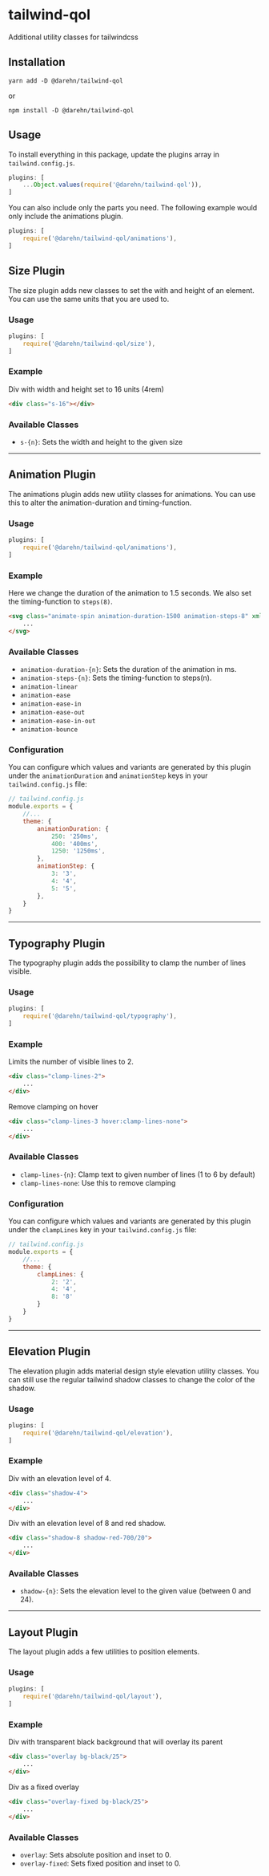 # tailwind-qol

Additional utility classes for tailwindcss

## Installation

```shell
yarn add -D @darehn/tailwind-qol
```
or
```shell
npm install -D @darehn/tailwind-qol
```

## Usage

To install everything in this package, update the plugins array in `tailwind.config.js`.

```js
plugins: [
    ...Object.values(require('@darehn/tailwind-qol')),
]
```

You can also include only the parts you need. The following example would only include the animations plugin.

```js
plugins: [
    require('@darehn/tailwind-qol/animations'),
]
```

## Size Plugin

The size plugin adds new classes to set the with and height of an element. 
You can use the same units that you are used to.

### Usage

```js
plugins: [
    require('@darehn/tailwind-qol/size'),
]
```

### Example

Div with width and height set to 16 units (4rem)
```html
<div class="s-16"></div>
```

### Available Classes

* `s-{n}`: Sets the width and height to the given size

----

## Animation Plugin

The animations plugin adds new utility classes for animations.
You can use this to alter the animation-duration and timing-function.

### Usage

```js
plugins: [
    require('@darehn/tailwind-qol/animations'),
]
```

### Example

Here we change the duration of the animation to 1.5 seconds.
We also set the timing-function to `steps(8)`.
```html
<svg class="animate-spin animation-duration-1500 animation-steps-8" xmlns="http://www.w3.org/2000/svg" width="24" height="24" viewBox="0 0 24 24">
    ...
</svg>
```

### Available Classes

* `animation-duration-{n}`: Sets the duration of the animation in ms.
* `animation-steps-{n}`: Sets the timing-function to steps(n).
* `animation-linear`
* `animation-ease`
* `animation-ease-in`
* `animation-ease-out`
* `animation-ease-in-out`
* `animation-bounce`

### Configuration

You can configure which values and variants are generated by this plugin under 
the `animationDuration` and `animationStep` keys in your `tailwind.config.js` file:

```js
// tailwind.config.js
module.exports = {
    //...
    theme: {
        animationDuration: {
            250: '250ms',
            400: '400ms',
            1250: '1250ms',
        },
        animationStep: {
            3: '3',
            4: '4',
            5: '5',
        },
    }
}
```

----

## Typography Plugin

The typography plugin adds the possibility to clamp the number of lines visible.

### Usage

```js
plugins: [
    require('@darehn/tailwind-qol/typography'),
]
```

### Example

Limits the number of visible lines to 2.

```html
<div class="clamp-lines-2">
    ...
</div>
```

Remove clamping on hover

```html
<div class="clamp-lines-3 hover:clamp-lines-none">
    ...
</div>
```

### Available Classes

* `clamp-lines-{n}`: Clamp text to given number of lines (1 to 6 by default)
* `clamp-lines-none`: Use this to remove clamping

### Configuration

You can configure which values and variants are generated by this plugin under the `clampLines` key in your `tailwind.config.js` file:

```js
// tailwind.config.js
module.exports = {
    //...
    theme: {
        clampLines: {
            2: '2',
            4: '4',
            8: '8'
        }
    }
}
```

----

## Elevation Plugin

The elevation plugin adds material design style elevation utility classes.
You can still use the regular tailwind shadow classes to change the color of the shadow.

### Usage

```js
plugins: [
    require('@darehn/tailwind-qol/elevation'),
]
```

### Example

Div with an elevation level of 4.

```html
<div class="shadow-4">
    ...
</div>
```

Div with an elevation level of 8 and red shadow.

```html
<div class="shadow-8 shadow-red-700/20">
    ...
</div>
```

### Available Classes

* `shadow-{n}`: Sets the elevation level to the given value (between 0 and 24).

----

## Layout Plugin

The layout plugin adds a few utilities to position elements.

### Usage

```js
plugins: [
    require('@darehn/tailwind-qol/layout'),
]
```

### Example

Div with transparent black background that will overlay its parent

```html
<div class="overlay bg-black/25">
    ...
</div>
```

Div as a fixed overlay

```html
<div class="overlay-fixed bg-black/25">
    ...
</div>
```

### Available Classes

* `overlay`: Sets absolute position and inset to 0.
* `overlay-fixed`: Sets fixed position and inset to 0.